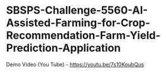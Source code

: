 # SBSPS-Challenge-5560-AI-Assisted-Farming-for-Crop-Recommendation-Farm-Yield-Prediction-Application
Demo Video (You Tube) - https://youtu.be/7s10KoubQus
